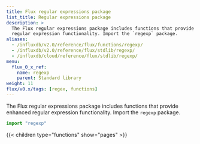 ```yaml
---
title: Flux regular expressions package
list_title: Regular expressions package
description: >
  The Flux regular expressions package includes functions that provide enhanced
  regular expression functionality. Import the `regexp` package.
aliases:
  - /influxdb/v2.0/reference/flux/functions/regexp/
  - /influxdb/v2.0/reference/flux/stdlib/regexp/
  - /influxdb/cloud/reference/flux/stdlib/regexp/
menu:
  flux_0_x_ref:
    name: regexp
    parent: Standard library
weight: 11
flux/v0.x/tags: [regex, functions]
---
```


The Flux regular expressions package includes functions that provide enhanced
regular expression functionality. Import the `regexp` package.

```js
import "regexp"
```

{{< children type="functions" show="pages" >}}
